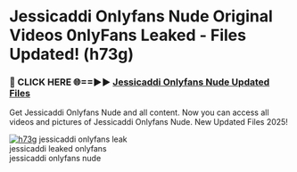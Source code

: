 # Jessicaddi Onlyfans Nude Original Videos 0nlyFans Leaked - Files Updated! (h73g)

<h3>🔴 CLICK HERE 🌐==►► <a href="https://tinyurl.com/4seja8ks" rel="nofollow">Jessicaddi Onlyfans Nude Updated Files</a></h3>

Get Jessicaddi Onlyfans Nude and all content. Now you can access all videos and pictures of Jessicaddi Onlyfans Nude. New Updated Files 2025!

[![h73g](https://i.imgur.com/EWjZXRe.gif)](https://tinyurl.com/4seja8ks)
jessicaddi onlyfans leak<br>
jessicaddi leaked onlyfans<br>
jessicaddi onlyfans nude